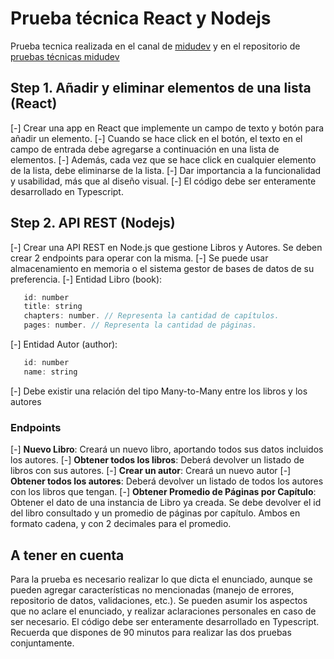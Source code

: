 # Prueba técnica React y Nodejs

Prueba tecnica realizada en el canal de [midudev](https://www.twitch.tv/midudev) y en el repositorio de [pruebas técnicas midudev](https://github.com/midudev/pruebas-tecnicas)

## Step 1. Añadir y eliminar elementos de una lista (React)

 [-] Crear una app en React que implemente un campo de texto y botón para añadir un elemento. 
 [-] Cuando se hace click en el botón, el texto en el campo de entrada debe agregarse a continuación en una lista de elementos.
 [-] Además, cada vez que se hace click en cualquier elemento de la lista, debe eliminarse de la lista.
 [-] Dar importancia a la funcionalidad y usabilidad, más que al diseño visual.
 [-] El código debe ser enteramente desarrollado en Typescript.

## Step 2. API REST (Nodejs)

 [-] Crear una API REST en Node.js que gestione Libros y Autores. Se deben crear 2 endpoints para operar con la misma.
 [-] Se puede usar almacenamiento en memoria o el sistema gestor de bases de datos de su preferencia.
 [-] Entidad Libro (book):

   ``` js
      id: number
      title: string
      chapters: number. // Representa la cantidad de capítulos.
      pages: number. // Representa la cantidad de páginas.
   ```

 [-] Entidad Autor (author):

   ``` js
      id: number
      name: string
   ```

 [-] Debe existir una relación del tipo Many-to-Many entre los libros y los autores

### Endpoints

 [-] **Nuevo Libro**: Creará un nuevo libro, aportando todos sus datos incluidos los autores.
 [-] **Obtener todos los libros**: Deberá devolver un listado de libros con sus autores.
 [-] **Crear un autor**: Creará un nuevo autor
 [-] **Obtener todos los autores**: Deberá devolver un listado de todos los autores con los libros que tengan.
 [-] **Obtener Promedio de Páginas por Capítulo**: Obtener el dato de una instancia de Libro ya creada. Se debe devolver el id del libro consultado y un promedio de páginas por capítulo. Ambos en formato cadena, y con 2 decimales para el promedio.

 
## A tener en cuenta

Para la prueba es necesario realizar lo que dicta el enunciado, aunque se pueden agregar características no mencionadas (manejo de errores, repositorio de datos, validaciones, etc.).
Se pueden asumir los aspectos que no aclare el enunciado, y realizar aclaraciones personales en caso de ser necesario.
El código debe ser enteramente desarrollado en Typescript.
Recuerda que dispones de 90 minutos para realizar las dos pruebas conjuntamente.
